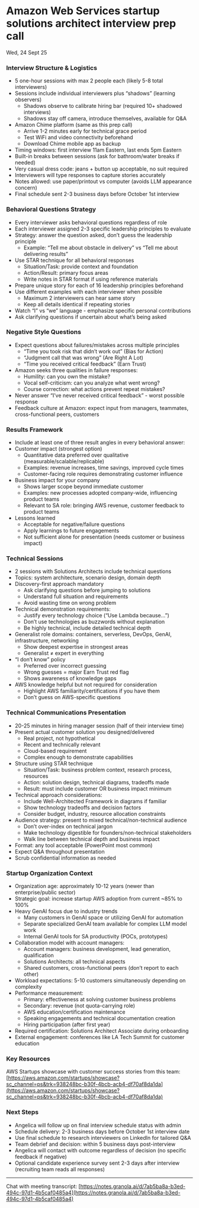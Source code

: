 # Amazon Web Services startup solutions architect interview prep call

Wed, 24 Sept 25

### Interview Structure & Logistics

- 5 one-hour sessions with max 2 people each (likely 5-8 total interviewers)
- Sessions include individual interviewers plus “shadows” (learning observers)
  - Shadows observe to calibrate hiring bar (required 10+ shadowed interviews)
  - Shadows stay off camera, introduce themselves, available for Q&A
- Amazon Chime platform (same as this prep call)
  - Arrive 1-2 minutes early for technical grace period
  - Test WiFi and video connectivity beforehand
  - Download Chime mobile app as backup
- Timing windows: first interview 11am Eastern, last ends 5pm Eastern
- Built-in breaks between sessions (ask for bathroom/water breaks if needed)
- Very casual dress code: jeans + button up acceptable, no suit required
- Interviewers will type responses to capture stories accurately
- Notes allowed: use paper/printout vs computer (avoids LLM appearance concern)
- Final schedule sent 2-3 business days before October 1st interview

### Behavioral Questions Strategy

- Every interviewer asks behavioral questions regardless of role
- Each interviewer assigned 2-3 specific leadership principles to evaluate
- Strategy: answer the question asked, don’t guess the leadership principle
  - Example: “Tell me about obstacle in delivery” vs “Tell me about delivering results”
- Use STAR technique for all behavioral responses
  - Situation/Task: provide context and foundation
  - Action/Result: primary focus areas
  - Write notes in STAR format if using reference materials
- Prepare unique story for each of 16 leadership principles beforehand
- Use different examples with each interviewer when possible
  - Maximum 2 interviewers can hear same story
  - Keep all details identical if repeating stories
- Watch “I” vs “we” language - emphasize specific personal contributions
- Ask clarifying questions if uncertain about what’s being asked

### Negative Style Questions

- Expect questions about failures/mistakes across multiple principles
  - “Time you took risk that didn’t work out” (Bias for Action)
  - “Judgment call that was wrong” (Are Right A Lot)
  - “Time you received critical feedback” (Earn Trust)
- Amazon seeks three qualities in failure responses:
  - Humility: can you own the mistake?
  - Vocal self-criticism: can you analyze what went wrong?
  - Course correction: what actions prevent repeat mistakes?
- Never answer “I’ve never received critical feedback” - worst possible response
- Feedback culture at Amazon: expect input from managers, teammates, cross-functional peers, customers

### Results Framework

- Include at least one of three result angles in every behavioral answer:
- Customer impact (strongest option)
  - Quantitative data preferred over qualitative (measurable/scalable/replicable)
  - Examples: revenue increases, time savings, improved cycle times
  - Customer-facing role requires demonstrating customer influence
- Business impact for your company
  - Shows larger scope beyond immediate customer
  - Examples: new processes adopted company-wide, influencing product teams
  - Relevant to SA role: bringing AWS revenue, customer feedback to product teams
- Lessons learned
  - Acceptable for negative/failure questions
  - Apply learnings to future engagements
  - Not sufficient alone for presentation (needs customer or business impact)

### Technical Sessions

- 2 sessions with Solutions Architects include technical questions
- Topics: system architecture, scenario design, domain depth
- Discovery-first approach mandatory
  - Ask clarifying questions before jumping to solutions
  - Understand full situation and requirements
  - Avoid wasting time on wrong problem
- Technical demonstration requirements:
  - Justify every technology choice (“Use Lambda because…”)
  - Don’t use technologies as buzzwords without explanation
  - Be highly technical, include detailed technical depth
- Generalist role domains: containers, serverless, DevOps, GenAI, infrastructure, networking
  - Show deepest expertise in strongest areas
  - Generalist ≠ expert in everything
- “I don’t know” policy
  - Preferred over incorrect guessing
  - Wrong guesses = major Earn Trust red flag
  - Shows awareness of knowledge gaps
- AWS knowledge helpful but not required for consideration
  - Highlight AWS familiarity/certifications if you have them
  - Don’t guess on AWS-specific questions

### Technical Communications Presentation

- 20-25 minutes in hiring manager session (half of their interview time)
- Present actual customer solution you designed/delivered
  - Real project, not hypothetical
  - Recent and technically relevant
  - Cloud-based requirement
  - Complex enough to demonstrate capabilities
- Structure using STAR technique
  - Situation/Task: business problem context, research process, resources
  - Action: solution design, technical diagrams, tradeoffs made
  - Result: must include customer OR business impact minimum
- Technical approach considerations:
  - Include Well-Architected Framework in diagrams if familiar
  - Show technology tradeoffs and decision factors
  - Consider budget, industry, resource allocation constraints
- Audience strategy: present to mixed technical/non-technical audience
  - Don’t over-index on technical jargon
  - Make technology digestible for founders/non-technical stakeholders
  - Walk line between technical depth and business impact
- Format: any tool acceptable (PowerPoint most common)
- Expect Q&A throughout presentation
- Scrub confidential information as needed

### Startup Organization Context

- Organization age: approximately 10-12 years (newer than enterprise/public sector)
- Strategic goal: increase startup AWS adoption from current ~85% to 100%
- Heavy GenAI focus due to industry trends
  - Many customers in GenAI space or utilizing GenAI for automation
  - Separate specialized GenAI team available for complex LLM model work
  - Internal GenAI tools for SA productivity (POCs, prototypes)
- Collaboration model with account managers:
  - Account managers: business development, lead generation, qualification
  - Solutions Architects: all technical aspects
  - Shared customers, cross-functional peers (don’t report to each other)
- Workload expectations: 5-10 customers simultaneously depending on complexity
- Performance measurement:
  - Primary: effectiveness at solving customer business problems
  - Secondary: revenue (not quota-carrying role)
  - AWS education/certification maintenance
  - Speaking engagements and technical documentation creation
  - Hiring participation (after first year)
- Required certification: Solutions Architect Associate during onboarding
- External engagement: conferences like LA Tech Summit for customer education

### Key Resources

AWS Startups showcase with customer success stories from this team: [https://aws.amazon.com/startups/showcase?sc_channel=ps&trk=938248bc-b30f-4bcb-acb4-df70af8da1da](https://aws.amazon.com/startups/showcase?sc_channel=ps&trk=938248bc-b30f-4bcb-acb4-df70af8da1da)

### Next Steps

- Angelica will follow up on final interview schedule status with admin
- Schedule delivery: 2-3 business days before October 1st interview date
- Use final schedule to research interviewers on LinkedIn for tailored Q&A
- Team debrief and decision: within 5 business days post-interview
- Angelica will contact with outcome regardless of decision (no specific feedback if negative)
- Optional candidate experience survey sent 2-3 days after interview (recruiting team reads all responses)

---

Chat with meeting transcript: [https://notes.granola.ai/d/7ab5ba8a-b3ed-494c-97d1-4b5caf0485a4](https://notes.granola.ai/d/7ab5ba8a-b3ed-494c-97d1-4b5caf0485a4)